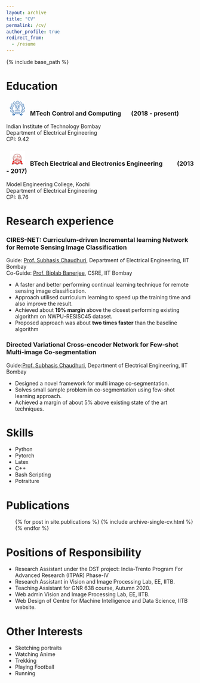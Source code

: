 ```yaml
---
layout: archive
title: "CV"
permalink: /cv/
author_profile: true
redirect_from:
  - /resume
---
```


{% include base_path %}

Education
======
### <a href="https://www.iitb.ac.in" target="_blank"><img src="/images/iitb.png" width="40" hspace='10'></a> MTech Control and Computing &nbsp;   &nbsp;   &nbsp; (2018 - present)&nbsp;              
Indian Institute of Technology Bombay&nbsp;        
Department of Electrical Engineering&nbsp;&nbsp;<br/> 
CPI: 9.42
### <a href="https://www.mec.ac.in" target="_blank"><img src="/images/mec.png" width="40" hspace='10'></a> BTech Electrical and Electronics Engineering &nbsp;   &nbsp;   &nbsp;  &nbsp;   &nbsp;(2013 - 2017)&nbsp;   
Model Engineering College, Kochi&nbsp;       
Department of Electrical Engineering&nbsp;&nbsp;<br/>
CPI: 8.76


Research experience
======
### CIRES-NET: Curriculum-driven Incremental learning Network for Remote Sensing Image Classification 
Guide: <a href="https://www.ee.iitb.ac.in/~sc/" target="_blank">Prof. Subhasis Chaudhuri</a>, Department of Electrical Engineering, IIT Bombay&nbsp;<br/>
Co-Guide: <a href="https://biplab-banerjee.github.io/" target="_blank">Prof. Biplab Banerjee</a>, CSRE, IIT Bombay&nbsp;<br/>
* A faster and better performing continual learning technique for remote sensing image classification.
* Approach utilised curriculum learning to speed up the training time and also improve the result.
* Achieved about __19% margin__ above the closest performing existing algorithm on NWPU-RESISC45 dataset.
* Proposed approach was about __two times faster__ than the baseline algorithm

### Directed Variational Cross-encoder Network for Few-shot Multi-image Co-segmentation
Guide:<a href="https://www.ee.iitb.ac.in/~sc/" target="_blank">Prof. Subhasis Chaudhuri</a>, Department of Electrical Engineering, IIT Bombay&nbsp;<br/>
* Designed a novel framework for multi image co-segmentation.
* Solves small sample problem in co-segmentation using few-shot learning approach.
* Achieved a margin of about 5% above existing state of the art techniques.
  
Skills
======
* Python
* Pytorch
* Latex
* C++
* Bash Scripting
* Potraiture

Publications
======
  <ul>{% for post in site.publications %}
    {% include archive-single-cv.html %}
  {% endfor %}</ul>
  
  
Positions of Responsibility
======
* Research Assistant under the DST project: India-Trento Program For Advanced Research (ITPAR) Phase-IV
* Research Assistant in Vision and Image Processing Lab, EE, IITB.
* Teaching Assistant for GNR 638 course, Autumn 2020.
* Web admin Vision and Image Processing Lab, EE, IITB.
* Web Design of Centre for Machine Intelligence and Data Science, IITB website.

Other Interests
======
* Sketching portraits
* Watching Anime
* Trekking
* Playing Football
* Running
